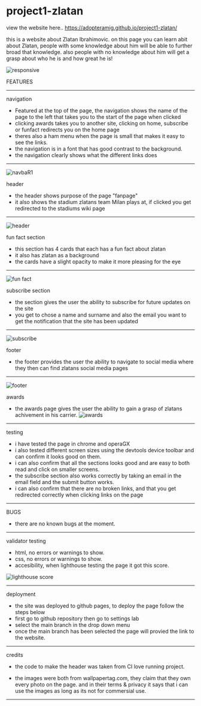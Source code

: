 # project1-zlatan

view the website here.. https://adopteramig.github.io/project1-zlatan/

this is a website about Zlatan Ibrahimovic. on this page you can learn abit about Zlatan, people with some knowledge about him will be able to further broad that knowledge. also people with no knowledge about him will get a grasp about who he is and how great he is!



![responsive](https://user-images.githubusercontent.com/47448917/224478414-b2c0ab3e-2ed2-4649-b665-c996e72f25ec.PNG)


FEATURES

*** 

navigation

* Featured at the top of the page, the navigation shows the name of the page to the left that takes you to the start of the page when clicked
* clicking awards takes you to another site, clicking on home, subscribe or funfact redirects you on the home page
* theres also a ham menu when the page is small that makes it easy to see the links.
* the navigation is in a font that has good contrast to the background.
* the navigation clearly shows what the different links does

***
![navbaR1](https://user-images.githubusercontent.com/47448917/224479078-8b57abc9-7b3b-4758-a030-1bd92f312693.PNG)

header
* the header shows purpose of the page "fanpage" 
* it also shows the stadium zlatans team Milan plays at, if clicked you get redirected to the stadiums wiki page
***
![header](https://user-images.githubusercontent.com/47448917/224490700-3afc93be-1c09-4404-98df-85a0f48d3367.PNG)

 fun fact section
* this section has 4 cards that each has a fun fact about zlatan
* it also has zlatan as a background
* the cards have a slight opacity to make it more pleasing for the eye
***
![fun fact](https://user-images.githubusercontent.com/47448917/224490915-54562e25-6448-4c49-aea9-94ec754c9f02.PNG)

subscribe section
* the section gives the user the ability to subscribe for future updates on the site
* you get to chose a name and surname and also the email you want to get the notification that the site has been updated
***
![subscribe](https://user-images.githubusercontent.com/47448917/224491095-d3e10544-1fbe-4388-a5fc-0cbe3426e075.PNG)

 footer
* the footer provides the user the ability to navigate to social media where they then can find zlatans social media pages
***
![footer](https://user-images.githubusercontent.com/47448917/224491167-438b10dd-ea1f-4a10-a4ac-83d0aa7d11c4.PNG)

awards
* the awards page gives the user the ability to gain a grasp of zlatans achivement in his carrier.
![awards](https://user-images.githubusercontent.com/47448917/224491553-6e57e226-31be-4e32-896a-c371601ea369.PNG)
 ***
 testing
* i have tested the page in chrome and operaGX
* i also tested different screen sizes using the devtools device toolbar and can confirm it looks good on them.
* i can also confirm that all the sections looks good and are easy to both read and click on smaller screens.
* the subscribe section also works correctly by taking an email in the email field and the submit button works. 
* i can also confirm that there are no broken links, and that you get redirected correctly when clicking links on the page

***

BUGS 
* there are no known bugs at the moment.

***

validator testing
* html, no errors or warnings to show.
* css, no errors or warnings to show.
* accesibility, when lighthouse testing the page it got this score.

![lighthouse score](https://user-images.githubusercontent.com/47448917/224492861-8078439e-9b13-40be-835a-a75df2e84292.PNG)

***
deployment
* the site was deployed to github pages, to deploy the page follow the steps below
* first go to github repository then go to settings lab
* select the main branch in the drop down menu
* once the main branch has been selected the page will provied the link to the website.

***

credits

* the code to make the header was taken from CI love running project.

* the images were both from wallpapertag.com, they claim that they own every photo on the page. and in their terms & privacy it says that i can use the images as long as its not for commersial use. 

***

